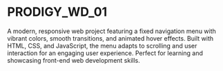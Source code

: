 # PRODIGY_WD_01
A modern, responsive web project featuring a fixed navigation menu with vibrant colors, smooth transitions, and animated hover effects. Built with HTML, CSS, and JavaScript, the menu adapts to scrolling and user interaction for an engaging user experience. Perfect for learning and showcasing front-end web development skills.
